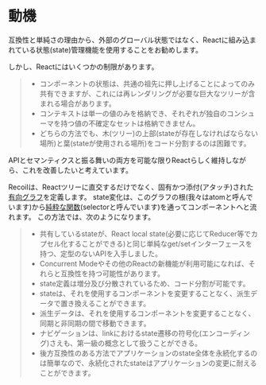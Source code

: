 # 動機

互換性と単純さの理由から、外部のグローバル状態ではなく、Reactに組み込まれている状態(state)管理機能を使用することをお勧めします。

しかし、Reactにはいくつかの制限があります。

>* コンポーネントの状態は、共通の祖先に押し上げることによってのみ共有できますが、これには再レンダリングが必要な巨大なツリーが含まれる場合があります。
>* コンテキストは単一の値のみを格納でき、それぞれが独自のコンシューマを持つ値の不確定なセットは格納できません。
>* どちらの方法でも、木(ツリー)の上部(stateが存在しなければならない場所)と葉(stateが使用される場所)をコード分割するのは困難です。

APIとセマンティクスと振る舞いの両方を可能な限りReactらしく維持しながら、これを改善したいと考えています。

Recoilは、Reactツリーに直交するだけでなく、固有かつ添付(アタッチ)された[有向グラフ](https://www1.doshisha.ac.jp/~mjin/R/61/61.html)を定義します。
state変化は、このグラフの根(我々はatomと呼んでいます)から[純粋な関数](https://ykum4.com/243/)(selectorと呼んでいます)を通ってコンポーネントへと流れます。
この方法では、次のようになります。

>* 共有しているstateが、React local state(必要に応じてReducer等でカプセル化することができる)と同じ単純なget/setインターフェースを持つ、定型のないAPIを入手しました。
>* Concurrent Modeやその他のReactの新機能が利用可能になれば、それらと互換性を持つ可能性があります。
>* state定義は増分及び分散されているため、コード分割が可能です。
>* stateは、それを使用するコンポーネントを変更することなく、派生データで置き換えることができます。
>* 派生データは、それを使用するコンポーネントを変更することなく、同期と非同期の間で移動できます。
>* ナビゲーションは、linkにおけるstate遷移の符号化(エンコーディング)さえも、第一級の概念として扱うことができる。
>* 後方互換性のある方法でアプリケーションのstate全体を永続化するのは簡単なので、永続化されたstateはアプリケーションの変更に耐えることができます。